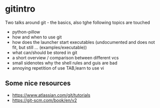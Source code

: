 # gitintro

Two talks around git - the basics, also tghe following topics are touched

- python-pillow
- how and when to use git
- how does the launcher start executables (undocumented and does not fit, but still ... (examples/executable))
- what can/should be stored in git
- a short overview / comparison between different vcs
- small sidenotes why the shell rules and guis are bad
- annoying repetition of use TAB,learn to use vi

## Some nice resources

- https://www.atlassian.com/git/tutorials
- https://git-scm.com/book/en/v2

